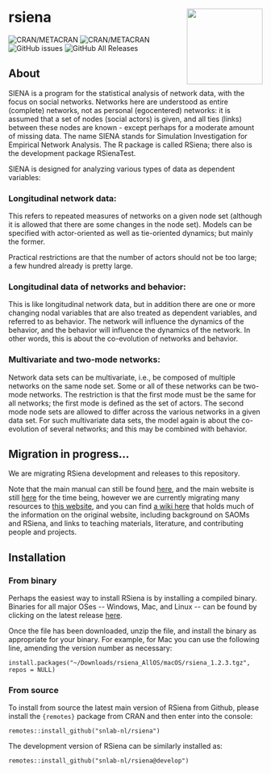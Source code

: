 # rsiena  <img src="https://raw.githubusercontent.com/snlab-nl/rsiena/main/inst/rsienalogo.png" align="right" width="150"/>

![CRAN/METACRAN](https://img.shields.io/cran/l/RSiena)
![CRAN/METACRAN](https://img.shields.io/cran/v/RSiena)
![GitHub issues](https://img.shields.io/github/issues-raw/snlab-nl/rsiena)
![GitHub All Releases](https://img.shields.io/github/downloads/snlab-nl/rsiena/total)

## About

SIENA is a program for the statistical analysis of network data, with the focus on social networks.
Networks here are understood as entire (complete) networks, not as personal (egocentered) networks: it is assumed that a set of nodes (social actors) is given, and all ties (links) between these nodes are known - except perhaps for a moderate amount of missing data.
The name SIENA stands for Simulation Investigation for Empirical Network Analysis.
The R package is called RSiena; there also is the development package RSienaTest.

SIENA is designed for analyzing various types of data as dependent variables:

### Longitudinal network data:
This refers to repeated measures of networks on a given node set (although it is allowed that there are some changes in the node set). Models can be specified with actor-oriented as well as tie-oriented dynamics; but mainly the former.

Practical restrictions are that the number of actors should not be too large; a few hundred already is pretty large.

### Longitudinal data of networks and behavior:
This is like longitudinal network data, but in addition there are one or more changing nodal variables that are also treated as dependent variables, and referred to as behavior. The network will influence the dynamics of the behavior, and the behavior will influence the dynamics of the network. In other words, this is about the co-evolution of networks and behavior.

### Multivariate and two-mode networks:
Network data sets can be multivariate, i.e., be composed of multiple networks on the same node set.
Some or all of these networks can be two-mode networks. The restriction is that the first mode must be the same for all networks; the first mode is defined as the set of actors. The second mode node sets are allowed to differ across the various networks in a given data set. For such multivariate data sets, the model again is about the co-evolution of several networks; and this may be combined with behavior. 

## Migration in progress...

We are migrating RSiena development and releases to this repository.

Note that the main manual can still be found [here](http://www.stats.ox.ac.uk/~snijders/siena/RSiena_Manual.pdf),
and the main website is still [here](http://www.stats.ox.ac.uk/~snijders/siena/) for the time being,
however we are currently migrating many resources to [this website](http://snlab-nl.github.io/rsiena/),
and you can find [a wiki here](https://github.com/snlab-nl/rsiena/wiki) that holds much of the information on the original website,
including background on SAOMs and RSiena, and links to teaching materials, literature, and contributing people and projects.

## Installation

### From binary

Perhaps the easiest way to install RSiena is by installing a compiled binary.
Binaries for all major OSes -- Windows, Mac, and Linux -- 
can be found by clicking on the latest release [here](https://github.com/snlab-nl/rsiena/releases/latest/download/rsiena_AllOS.zip).

Once the file has been downloaded, unzip the file, and install the binary as appropriate for your binary.
For example, for Mac you can use the following line, amending the version number as necessary:

`install.packages("~/Downloads/rsiena_AllOS/macOS/rsiena_1.2.3.tgz", repos = NULL)`

### From source

To install from source the latest main version of RSiena from Github, please install the `{remotes}` package from CRAN and then enter into the console:

`remotes::install_github("snlab-nl/rsiena")`

The development version of RSiena can be similarly installed as:

`remotes::install_github("snlab-nl/rsiena@develop")`
